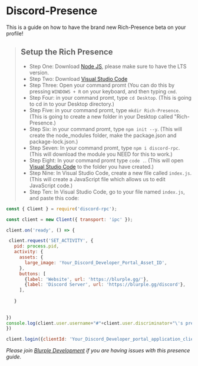 # Discord-Presence
This is a guide on how to have the brand new Rich-Presence beta on your profile!

> ## Setup the Rich Presence
> - Step One: Download [Node JS](https://nodejs.org/), please make sure to have the LTS version.
> - Step Two: Download [Visual Studio Code](https://code.visualstudio.com/)
> - Step Three: Open your command promt (You can do this by pressing `WINDOWS + R` on your keyboard, and then typing `cmd`.
> - Step Four: in your command promt, type `cd Desktop`. (This is going to cd in to your Desktop directory.)
> - Step Five: in your command promt, type `mkdir Rich-Presence`. (This is going to create a new folder in your Desktop called "Rich-Presence.)
> - Step Six:  in your command promt, type `npm init --y`. (This will create the node_modules folder, make the package.json and package-lock.json.)
> - Step Seven: In your command promt, type `npm i discord-rpc`. (This will download the module you NEED for this to work.)
> - Step Eight: In your command promt type `code .`. (This will open [Visual Studio Code](https://code.visualstudio.com) to the folder you have created.)
> - Step Nine: In Visual Studio Code, create a new file called `index.js`. (This will create a JavaScript file which allows us to edit JavaScript code.)
> - Step Ten: In Visual Studio Code, go to your file named `index.js`, and paste this code:
 ```js
const { Client } = require('discord-rpc');

const client = new Client({ transport: 'ipc' });

client.on('ready', () => {

  client.request('SET_ACTIVITY', {
    pid: process.pid,
    activity: {
      assets: {
        large_image: 'Your_Discord_Developer_Portal_Asset_ID',
      },
      buttons: [
        {label: 'Website', url: 'https://blurple.gg/'},
        {label: 'Discord Server', url: 'https://blurple.gg/discord'},
      ],
      
    }
    
  
})
console.log(client.user.username+"#"+client.user.discriminator+"\'s presence has updated (I Think)")
})

client.login({clientId: 'Your_Discord_Developer_portal_application_clientID'})
```

*Please join [Blurple Development](https://blurple.gg/discord) if you are having issues with this presence guide.*
